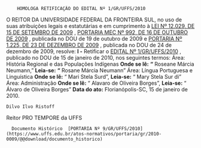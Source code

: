         HOMOLOGA RETIFICAÇÃO DO EDITAL Nº 1/GR/UFFS/2010  

 O REITOR DA UNIVERSIDADE FEDERAL DA FRONTEIRA SUL, no uso de suas atribuições legais e estatutárias e em cumprimento à [LEI Nº 12.029, DE 15 DE SETEMBRO DE 2009](http://www.planalto.gov.br/ccivil_03/_Ato2007-2010/2009/Lei/L12029.htm) , [PORTARIA MEC Nº 992, DE 16 DE OUTUBRO DE 2009](http://portal.mec.gov.br/index.php?option=com_docman&view=download&alias=1673-port-992&category_slug=documentos-pdf&Itemid=30192) , publicada no DOU de 19 de outubro de 2009 e [PORTARIA Nº 1.225, DE 23 DE DEZEMBRO DE 2009](http://pesquisa.in.gov.br/imprensa/jsp/visualiza/index.jsp?data=24/12/2009&jornal=1&pagina=96&totalArquivos=312) , publicada no DOU de 24 de dezembro de 2009, resolve: **I -**  Retificar o [EDITAL Nº 1/GR/UFFS/2010](https://www.uffs.edu.br/atos-normativos/edital/gr/2010-0001) , publicado no DOU de 15 de janeiro de 2010, nos seguintes termos:   Área: História Regional e das Populações Indígenas **Onde se lê:**  **“**  Roseane Márcia Neumann,” **Leia-se:**  **“**  Rosane Márcia Neumann”   Área: Língua Portuguesa e Linguística **Onde se lê:**  “ Mari Stela Surd”, **Leia-se:**  “ Mary Stela Sur di”   Área: Administração **Onde se lê:**  “ Alavaro de Oliveira Borges”, **Leia-se:**  “ Álvaro de Oliveira Borges”      **Data do ato:** Florianópolis-SC, 15 de janeiro de 2010.   
 

    Dilvo Ilvo Ristoff   
 Reitor PRO TEMPORE da UFFS 

      Documento Histórico  [PORTARIA Nº 9/GR/UFFS/2010](https://www.uffs.edu.br/atos-normativos/portaria/gr/2010-0009/@@download/documento_historico)     
      